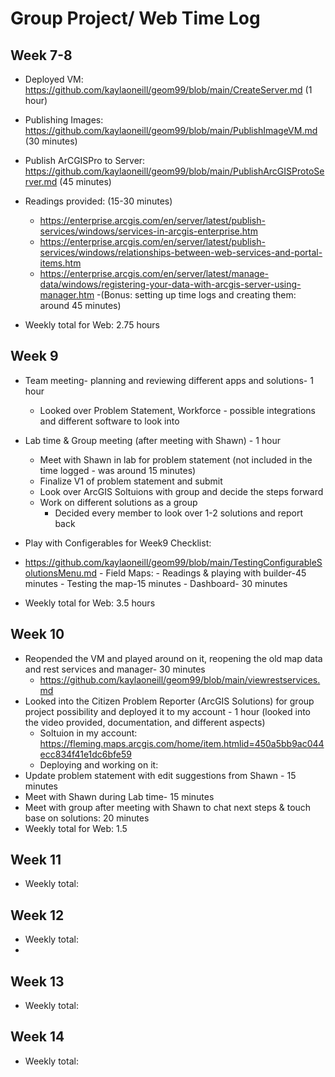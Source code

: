 # Group Project/ Web Time Log 

## Week 7-8
- Deployed VM: https://github.com/kaylaoneill/geom99/blob/main/CreateServer.md (1 hour) 
- Publishing Images: https://github.com/kaylaoneill/geom99/blob/main/PublishImageVM.md (30 minutes) 
- Publish ArCGISPro to Server: https://github.com/kaylaoneill/geom99/blob/main/PublishArcGISProtoServer.md (45 minutes)
- Readings provided: (15-30 minutes)
    - https://enterprise.arcgis.com/en/server/latest/publish-services/windows/services-in-arcgis-enterprise.htm
    - https://enterprise.arcgis.com/en/server/latest/publish-services/windows/relationships-between-web-services-and-portal-items.htm
    - https://enterprise.arcgis.com/en/server/latest/manage-data/windows/registering-your-data-with-arcgis-server-using-manager.htm
-(Bonus: setting up time logs and creating them: around 45 minutes) 

- Weekly total for Web: 2.75 hours

## Week 9
- Team meeting- planning and reviewing different apps and solutions- 1 hour
  - Looked over Problem Statement, Workforce - possible integrations and different software to look into 
-  Lab time & Group meeting (after meeting with Shawn) - 1 hour
    - Meet with Shawn in lab for problem statement (not included in the time logged - was around 15 minutes)
    - Finalize V1 of problem statement and submit 
    - Look over ArcGIS Soltuions with group and decide the steps forward
    - Work on different solutions as a group
      - Decided every member to look over 1-2 solutions and report back

- Play with Configerables for Week9 Checklist:
- https://github.com/kaylaoneill/geom99/blob/main/TestingConfigurableSolutionsMenu.md
        - Field Maps:
          - Readings & playing with builder-45 minutes
          - Testing the map-15 minutes
          - Dashboard- 30 minutes 

- Weekly total for Web: 3.5 hours

## Week 10
- Reopended the VM and played around on it, reopening the old map data and rest services and manager- 30 minutes
    - https://github.com/kaylaoneill/geom99/blob/main/viewrestservices.md
- Looked into the Citizen Problem Reporter (ArcGIS Solutions) for group project possibility and deployed it to my account - 1 hour (looked into the video provided, documentation, and different aspects)
    - Soltuion in my account: https://fleming.maps.arcgis.com/home/item.htmlid=450a5bb9ac044ecc834f41e1dc6bfe59
    - Deploying and working on it: 
- Update problem statement with edit suggestions from Shawn - 15 minutes 
- Meet with Shawn during Lab time- 15 minutes
- Meet with group after meeting with Shawn to chat next steps & touch base on solutions: 20 minutes
- Weekly total for Web: 1.5

## Week 11
- Weekly total:
## Week 12
- Weekly total:
- 
## Week 13
- Weekly total:

## Week 14
- Weekly total:
